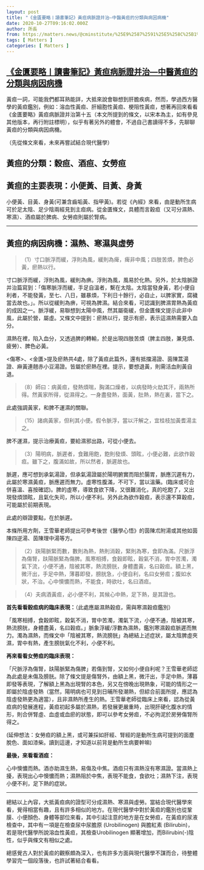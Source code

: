```yaml
---
layout: post
title: "《金匱要略〡讀書筆記》黃疸病脈證并治—中醫黃疸的分類與病因病機"
date: 2020-10-27T09:16:02.000Z
author: 所長
from: https://matters.news/@cminstitute/%25E9%2587%2591%25E5%258C%25B1%25E8%25A6%2581%25E7%2595%25A5%25E3%2580%25A1%25E8%25AE%2580%25E6%259B%25B8%25E7%25AD%2586%25E8%25A8%2598-%25E9%25BB%2583%25E7%2596%25B8%25E7%2597%2585%25E8%2584%2588%25E8%25AD%2589%25E5%25B9%25B6%25E6%25B2%25BB-%25E4%25B8%25AD%25E9%2586%25AB%25E9%25BB%2583%25E7%2596%25B8%25E7%259A%2584%25E5%2588%2586%25E9%25A1%259E%25E8%2588%2587%25E7%2597%2585%25E5%259B%25A0%25E7%2597%2585%25E6%25A9%259F-bafyreiderc4rlwtgpi7i4nsydlw6xjv72llvegwnm72ajrt4xz5qbxqqam
tags: [ Matters ]
categories: [ Matters ]
---
```

<!--1603790162000-->
[《金匱要略〡讀書筆記》黃疸病脈證并治—中醫黃疸的分類與病因病機](https://matters.news/@cminstitute/%25E9%2587%2591%25E5%258C%25B1%25E8%25A6%2581%25E7%2595%25A5%25E3%2580%25A1%25E8%25AE%2580%25E6%259B%25B8%25E7%25AD%2586%25E8%25A8%2598-%25E9%25BB%2583%25E7%2596%25B8%25E7%2597%2585%25E8%2584%2588%25E8%25AD%2589%25E5%25B9%25B6%25E6%25B2%25BB-%25E4%25B8%25AD%25E9%2586%25AB%25E9%25BB%2583%25E7%2596%25B8%25E7%259A%2584%25E5%2588%2586%25E9%25A1%259E%25E8%2588%2587%25E7%2597%2585%25E5%259B%25A0%25E7%2597%2585%25E6%25A9%259F-bafyreiderc4rlwtgpi7i4nsydlw6xjv72llvegwnm72ajrt4xz5qbxqqam)
------

<div>
<p>黃疸一詞，可能我們都耳熟能詳，大抵來說會聯想到肝膽疾病，然而，學過西方醫學的黃疸鑑別，例如：溶血性黃疸、肝細胞性黃疸、梗阻性黃疸，想著再回來看看《金匱要略》黃疸病脈證并治第十五（本文所提到的條文，以宋本為主，如有參見其他版本，再行附註標明），似乎有著另外的體會，不過自己書讀得不多，先聊聊黃疸的分類與病因病機。</p><p>（先從條文來看，未來再嘗試結合現代醫學）</p><h2>黃疸的分類：穀疸、酒疸、女勞疸</h2><h2>黃疸的主要表現：小便黃、目黃、身黃</h2><p>小便黃、目黃、身黃(可兼含齒垢黃、指甲黃)。若從《內經》來看，由是動所生病可於足太陰、足少陰兩經見到主疸病。從金匱條文，具體而言穀疸（又可分濕熱、寒濕）、酒疸屬於脾病、女勞疸則屬於腎病。</p><hr><h2>黃疸的病因病機：濕熱、寒濕與虛勞</h2><blockquote>（1）寸口脈浮而緩，浮則為風，緩則為痺，痺非中風；四肢苦煩，脾色必黃，瘀熱以行。</blockquote><p>寸口脈浮而緩，浮則為風，緩則為痹。浮則為風，風易於化熱。另外，於太陰脈證并治篇寫到：「傷寒脈浮而緩，手足自溫者，繫在太陰。太陰當發身黃，若小便自利者，不能發黃，至七、八日，雖暴煩，下利日十餘行，必自止，以脾家實，腐穢當去故也。」。所以從緩則為痹，可視為脾濕。結合來看，可認識到脾濕胃熱為黃疸的成因之一。脈浮緩，易聯想到太陽中風，然其屬衛緩，但金匱條文提示此非中風，此屬於營，屬虛。又條文中提到：瘀熱以行，提示有瘀，表示這濕熱需要入血分。</p><p>濕熱在裡，陷入血分，又透過脾的轉輸，於是出現四肢苦煩（脾主四肢，兼見煩、疲勞）、脾色必黃。</p><p><傷寒>、<金匱>提及瘀熱共4處，除了黃疸此篇外，還有抵擋湯證、茵陳蒿湯證、麻黃連翹赤小豆湯證。皆屬於瘀熱在裡。提示，要想退黃，則需活血則黃自退。</p><blockquote>（8）師曰：病黃疸，發熱煩喘，胸滿口燥者，以病發時火劫其汗，兩熱所得。然黃家所得，從濕得之。一身盡發熱，面黃，肚熱，熱在裏，當下之。</blockquote><p>此處強調黃家，和脾不運濕的關聯。</p><blockquote>（15）諸病黃家，但利其小便。假令脈浮，當以汗解之，宜桂枝加黃耆湯主之。</blockquote><p>脾不運濕，提示治療黃疸，要給濕邪出路，可從小便去。</p><blockquote>（3）陽明病，脈遲者，食難用飽，飽則發煩、頭眩，小便必難，此欲作穀疸。雖下之，腹滿如故，所以然者，脈遲故也。</blockquote><p>脈遲，應可想到承氣湯證，但承氣湯證屬於陽明腑實而阻於腸胃，脈應沉遲有力，此屬於寒濕黃疸，脈應遲而無力。虛寒性腹滿，不可下，當以溫藥。(臨床或可合併喜溫、喜按確認)。脾的虛寒，導致食欲下降，又很難消化，真的吃飽了，又出現發煩頭眩，且氣化失司，所以小便不利。另外此為欲作穀疸，表示還不算穀疸，可能屬於前期表現。</p><p>此處的辯證要點，在於脈遲。</p><p>本條所用方劑，王雪華老師提出可參考後世《醫學心悟》的茵陳朮附湯或其他如茵陳四逆湯、茵陳理中湯等方。</p><blockquote>（2）趺陽脈緊而數，數則為熱，熱則消穀，緊則為寒，食即為滿。尺脈浮為傷腎，趺陽脈緊為傷脾。風寒相搏，食穀即眩，穀氣不消，胃中苦濁，濁氣下流，小便不通，陰被其寒，熱流膀胱，身體盡黃，名曰穀疸。額上黑，微汗出，手足中熱，薄暮即發，膀胱急，小便自利，名曰女勞疸；腹如水狀，不治。心中懊憹而熱，不能食，時欲吐，名曰酒疸。</blockquote><blockquote>（4）夫病酒黃疸，必小便不利，其候心中熱，足下熱，是其證也。</blockquote><p><strong>首先看看穀疸病的臨床表現：</strong>（此處應屬濕熱穀疸，需與寒濕穀疸鑑別）</p><p>「風寒相搏，食穀即眩，穀氣不消，胃中苦濁，濁氣下流，小便不通，陰被其寒，熱流膀胱，身體盡黃，名曰穀疸。」脈象浮緩/浮數為濕熱，鑑別寒濕穀疸脈遲而無力。濁為濕熱，而條文中「陰被其寒，熱流膀胱」為總結上述症狀，屬太陰脾虛夾濕，胃中有熱，產生膀胱氣化不利，小便不利。</p><p><strong>再來看看女勞疸的臨床表現：</strong></p><p>「尺脈浮為傷腎，趺陽脈緊為傷脾」若傷到腎，又如何小便自利呢？王雪華老師認為此處是未傷及膀胱。除了條文提是傷腎外，由額上黑，微汗出，手足中熱，薄暮即發等表現，了解額上黑為出現腎的本色，另又在傍晚出現熱象，可能的情形之一即屬於陰虛發熱（當然，陽明病也可見到日晡所發潮熱，但綜合前面所提，應認為陰虛發熱更為適當），且非濕熱所產生的熱。王雪華老師從臨床上來看，認為從黃疸病的發展進程，黃疸初起多屬於濕熱，若發展更嚴重時，出現肝硬化腹水的情形，則合併腎虛、血虛或血瘀的狀態，即可以參考女勞疸，不必拘泥於房勞傷腎所得之。</p><p>(延伸想法：女勞疸的額上黑，或可兼採如肝經、腎經的是動所生病可提到的面塵脫色、面如漆柴。讀到這邊，才知道以前背是動所生病要幹嘛)</p><p><strong>最後，來看看酒疸：</strong></p><p>心中懊憹而熱。酒亦助濕生熱，易傷及中焦。酒疸只有濕熱沒有寒濕證。當濕熱上擾，表現出心中懊憹而熱；濕熱阻於中焦，表現不能食，食欲吐；濕熱下注，表現小便不利，足下熱的症狀。</p><hr><p>總結以上內容，大抵黃疸病的證型可分成濕熱、寒濕與虛勞。當結合現代醫學來看，覺得相當有趣，且有許多相似的地方。在現代醫學中對於黃疸的鑑別也從鞏膜、小便顏色、身體等部位來看，其中引起注意的地方是在女勞疸，在黃疸的尿液檢查中，其中有一項是在檢查尿中尿膽原 (Urobilinogen) 與膽紅素 (Bilirubin)，若是現代醫學所說溶血性黃疸，其檢查Urobilinogen 顯著增加，而Bilirubin(-)陰性，似乎與條文有相似之處。</p><p>總感覺古人對於黃疸的觀察頗為深入，也有許多方面與現代醫學不謀而合，待整體學習完一個段落後，也許試著結合看看。</p>
</div>
